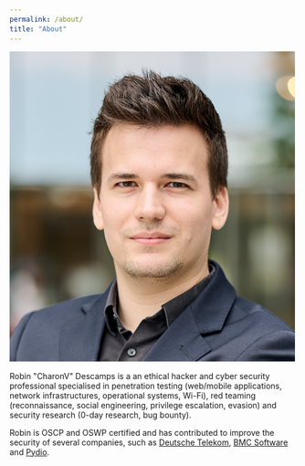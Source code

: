 ```yaml
---
permalink: /about/
title: "About"
---
```


![Robin Descamps](/assets/images/bio.png)

Robin "CharonV" Descamps is a an ethical hacker and cyber security professional specialised in penetration testing (web/mobile applications, network infrastructures, operational systems, Wi-Fi), red teaming (reconnaissance, social engineering, privilege escalation, evasion) and security research (0-day research, bug bounty).

Robin is OSCP and OSWP certified and has contributed to improve the security of several companies, such as [Deutsche Telekom](https://www.telekom.com/en/corporate-responsibility/data-protection-data-security/security/details/acknowledgements-358300), [BMC Software](https://docs.bmc.com/docs/security/security-wall-of-fame-864104037.html) and [Pydio](https://pydio.com/fr/community/releases/pydio-cells/pydio-cells-enterprise-2212).

